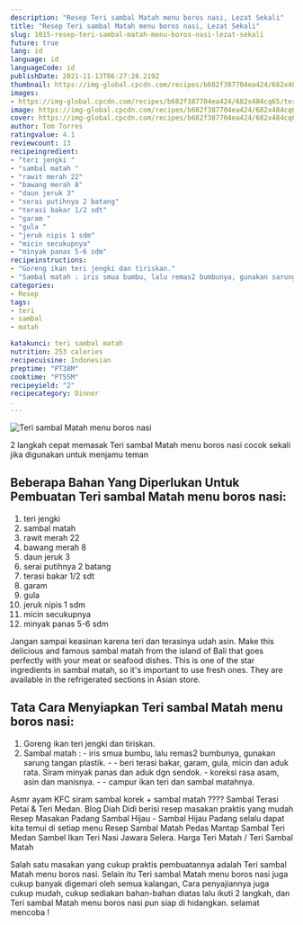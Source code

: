 ```yaml
---
description: "Resep Teri sambal Matah menu boros nasi, Lezat Sekali"
title: "Resep Teri sambal Matah menu boros nasi, Lezat Sekali"
slug: 1015-resep-teri-sambal-matah-menu-boros-nasi-lezat-sekali
future: true
lang: id
language: id
languageCode: id
publishDate: 2021-11-13T06:27:28.219Z 
thumbnail: https://img-global.cpcdn.com/recipes/b682f387704ea424/682x484cq65/teri-sambal-matah-menu-boros-nasi-foto-resep-utama.png
images:
- https://img-global.cpcdn.com/recipes/b682f387704ea424/682x484cq65/teri-sambal-matah-menu-boros-nasi-foto-resep-utama.png
image: https://img-global.cpcdn.com/recipes/b682f387704ea424/682x484cq65/teri-sambal-matah-menu-boros-nasi-foto-resep-utama.png
cover: https://img-global.cpcdn.com/recipes/b682f387704ea424/682x484cq65/teri-sambal-matah-menu-boros-nasi-foto-resep-utama.png
author: Tom Torres
ratingvalue: 4.1
reviewcount: 13
recipeingredient:
- "teri jengki "
- "sambal matah "
- "rawit merah 22"
- "bawang merah 8"
- "daun jeruk 3"
- "serai putihnya 2 batang"
- "terasi bakar 1/2 sdt"
- "garam "
- "gula "
- "jeruk nipis 1 sdm"
- "micin secukupnya"
- "minyak panas 5-6 sdm"
recipeinstructions:
- "Goreng ikan teri jengki dan tiriskan."
- "Sambal matah : iris smua bumbu, lalu remas2 bumbunya, gunakan sarung tangan plastik.  beri terasi bakar, garam, gula, micin dan aduk rata. Siram minyak panas dan aduk dgn sendok. koreksi rasa asam, asin dan manisnya.  campur ikan teri dan sambal matahnya."
categories:
- Resep
tags:
- teri
- sambal
- matah

katakunci: teri sambal matah 
nutrition: 253 calories
recipecuisine: Indonesian
preptime: "PT38M"
cooktime: "PT55M"
recipeyield: "2"
recipecategory: Dinner
. 
---
```



![Teri sambal Matah menu boros nasi](https://img-global.cpcdn.com/recipes/b682f387704ea424/682x484cq65/teri-sambal-matah-menu-boros-nasi-foto-resep-utama.png)

2 langkah cepat memasak  Teri sambal Matah menu boros nasi cocok sekali jika digunakan untuk menjamu teman

<!--inarticleads1-->

## Beberapa Bahan Yang Diperlukan Untuk Pembuatan Teri sambal Matah menu boros nasi:

1. teri jengki 
1. sambal matah 
1. rawit merah 22
1. bawang merah 8
1. daun jeruk 3
1. serai putihnya 2 batang
1. terasi bakar 1/2 sdt
1. garam 
1. gula 
1. jeruk nipis 1 sdm
1. micin secukupnya
1. minyak panas 5-6 sdm

Jangan sampai keasinan karena teri dan terasinya udah asin. Make this delicious and famous sambal matah from the island of Bali that goes perfectly with your meat or seafood dishes. This is one of the star ingredients in sambal matah, so it&#39;s important to use fresh ones. They are available in the refrigerated sections in Asian store. 

<!--inarticleads2-->

## Tata Cara Menyiapkan Teri sambal Matah menu boros nasi:

1. Goreng ikan teri jengki dan tiriskan.
1. Sambal matah : - iris smua bumbu, lalu remas2 bumbunya, gunakan sarung tangan plastik. -  - beri terasi bakar, garam, gula, micin dan aduk rata. Siram minyak panas dan aduk dgn sendok. - koreksi rasa asam, asin dan manisnya. -  - campur ikan teri dan sambal matahnya.


Asmr ayam KFC siram sambal korek + sambal matah ???? Sambal Terasi Petai &amp; Teri Medan. Blog Diah Didi berisi resep masakan praktis yang mudah Resep Masakan Padang Sambal Hijau - Sambal Hijau Padang selalu dapat kita temui di setiap menu Resep Sambal Matah Pedas Mantap Sambal Teri Medan Sambel Ikan Teri Nasi Jawara Selera. Harga Teri Matah / Teri Sambal Matah 

Salah satu masakan yang cukup praktis pembuatannya adalah  Teri sambal Matah menu boros nasi. Selain itu  Teri sambal Matah menu boros nasi  juga cukup banyak digemari oleh semua kalangan, Cara penyajiannya juga cukup mudah, cukup sediakan bahan-bahan diatas lalu ikuti 2 langkah, dan  Teri sambal Matah menu boros nasi  pun siap di hidangkan. selamat mencoba !
